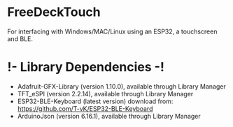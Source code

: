 # FreeDeckTouch
For interfacing with Windows/MAC/Linux using an ESP32, a touchscreen and BLE.

# !- Library Dependencies -!
- Adafruit-GFX-Library (version 1.10.0), available through Library Manager
- TFT_eSPI (version 2.2.14), available through Library Manager
- ESP32-BLE-Keyboard (latest version) download from: https://github.com/T-vK/ESP32-BLE-Keyboard
- ArduinoJson (version 6.16.1), available through Library Manager
